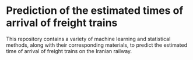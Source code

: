 # Prediction of the estimated times of arrival of freight trains
This repository contains a variety of machine learning and statistical methods, along with their corresponding materials, to predict the estimated time of arrival of freight trains on the Iranian railway.
